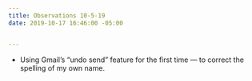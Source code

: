 ```yaml
---
title: Observations 10-5-19
date: 2019-10-17 16:46:00 -05:00


---
```


- Using Gmail’s “undo send” feature for the first time — to correct the spelling of my own name.